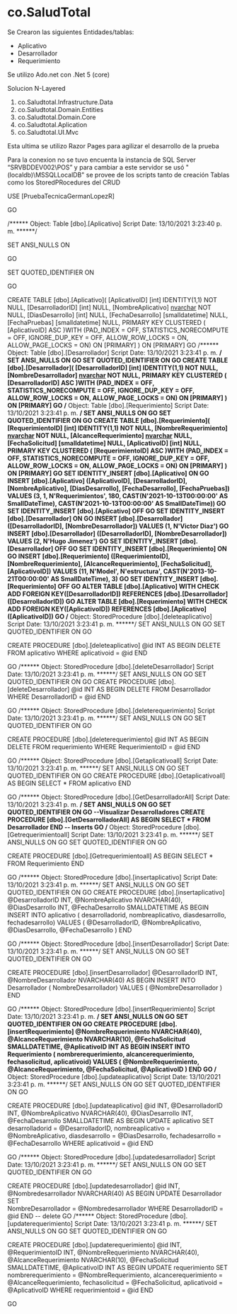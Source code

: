 # co.SaludTotal

Se Crearon las siguientes Entidades/tablas:
- Aplicativo
- Desarrollador
- Requerimiento

Se utilizo Ado.net con .Net 5 (core) 

Solucion N-Layered
1. co.Saludtotal.Infrastructure.Data
2. co.Saludtotal.Domain.Entities
3. co.Saludtotal.Domain.Core
4. co.Saludtotal.Aplication
5. co.Saludtotal.UI.Mvc

Esta ultima se utilizo Razor Pages para agilizar el desarrollo de la prueba


Para la conexion no se tuvo encuenta la instancia de SQL Server “SRVBDDEV002\POS”  y para cambiar a este servidor se usó "(localdb)\\MSSQLLocalDB"
se provee de los scripts tanto de creación Tablas como los StoredPRocedures del CRUD


USE [PruebaTecnicaGermanLopezR]

GO

/****** Object:  Table [dbo].[Aplicativo]    Script Date: 13/10/2021 3:23:40 p. m. ******/

SET ANSI_NULLS ON

GO

SET QUOTED_IDENTIFIER ON

GO

CREATE TABLE [dbo].[Aplicativo](
	[AplicativoID] [int] IDENTITY(1,1) NOT NULL,
	[DesarrolladorID] [int] NULL,
	[NombreAplicativo] [nvarchar](40) NOT NULL,
	[DiasDesarrollo] [int] NULL,
	[FechaDesarrollo] [smalldatetime] NULL,
	[FechaPruebas] [smalldatetime] NULL,
PRIMARY KEY CLUSTERED 
(
	[AplicativoID] ASC
)WITH (PAD_INDEX = OFF, STATISTICS_NORECOMPUTE = OFF, IGNORE_DUP_KEY = OFF, ALLOW_ROW_LOCKS = ON, ALLOW_PAGE_LOCKS = ON) ON [PRIMARY]
) ON [PRIMARY]
GO
/****** Object:  Table [dbo].[Desarrollador]    Script Date: 13/10/2021 3:23:41 p. m. ******/
SET ANSI_NULLS ON
GO
SET QUOTED_IDENTIFIER ON
GO
CREATE TABLE [dbo].[Desarrollador](
	[DesarrolladorID] [int] IDENTITY(1,1) NOT NULL,
	[NombreDesarrollador] [nvarchar](40) NOT NULL,
PRIMARY KEY CLUSTERED 
(
	[DesarrolladorID] ASC
)WITH (PAD_INDEX = OFF, STATISTICS_NORECOMPUTE = OFF, IGNORE_DUP_KEY = OFF, ALLOW_ROW_LOCKS = ON, ALLOW_PAGE_LOCKS = ON) ON [PRIMARY]
) ON [PRIMARY]
GO
/****** Object:  Table [dbo].[Requerimiento]    Script Date: 13/10/2021 3:23:41 p. m. ******/
SET ANSI_NULLS ON
GO
SET QUOTED_IDENTIFIER ON
GO
CREATE TABLE [dbo].[Requerimiento](
	[RequerimientoID] [int] IDENTITY(1,1) NOT NULL,
	[NombreRequerimiento] [nvarchar](40) NOT NULL,
	[AlcanceRequerimiento] [nvarchar](10) NULL,
	[FechaSolicitud] [smalldatetime] NULL,
	[AplicativoID] [int] NULL,
PRIMARY KEY CLUSTERED 
(
	[RequerimientoID] ASC
)WITH (PAD_INDEX = OFF, STATISTICS_NORECOMPUTE = OFF, IGNORE_DUP_KEY = OFF, ALLOW_ROW_LOCKS = ON, ALLOW_PAGE_LOCKS = ON) ON [PRIMARY]
) ON [PRIMARY]
GO
SET IDENTITY_INSERT [dbo].[Aplicativo] ON 
GO
INSERT [dbo].[Aplicativo] ([AplicativoID], [DesarrolladorID], [NombreAplicativo], [DiasDesarrollo], [FechaDesarrollo], [FechaPruebas]) VALUES (3, 1, N'Requerimientos', 180, CAST(N'2021-10-13T00:00:00' AS SmallDateTime), CAST(N'2021-10-13T00:00:00' AS SmallDateTime))
GO
SET IDENTITY_INSERT [dbo].[Aplicativo] OFF
GO
SET IDENTITY_INSERT [dbo].[Desarrollador] ON 
GO
INSERT [dbo].[Desarrollador] ([DesarrolladorID], [NombreDesarrollador]) VALUES (1, N'Victor Diaz')
GO
INSERT [dbo].[Desarrollador] ([DesarrolladorID], [NombreDesarrollador]) VALUES (2, N'Hugo Jimenez')
GO
SET IDENTITY_INSERT [dbo].[Desarrollador] OFF
GO
SET IDENTITY_INSERT [dbo].[Requerimiento] ON 
GO
INSERT [dbo].[Requerimiento] ([RequerimientoID], [NombreRequerimiento], [AlcanceRequerimiento], [FechaSolicitud], [AplicativoID]) VALUES (11, N'Model', N'estructura', CAST(N'2013-10-21T00:00:00' AS SmallDateTime), 3)
GO
SET IDENTITY_INSERT [dbo].[Requerimiento] OFF
GO
ALTER TABLE [dbo].[Aplicativo]  WITH CHECK ADD FOREIGN KEY([DesarrolladorID])
REFERENCES [dbo].[Desarrollador] ([DesarrolladorID])
GO
ALTER TABLE [dbo].[Requerimiento]  WITH CHECK ADD FOREIGN KEY([AplicativoID])
REFERENCES [dbo].[Aplicativo] ([AplicativoID])
GO
/****** Object:  StoredProcedure [dbo].[deleteaplicativo]    Script Date: 13/10/2021 3:23:41 p. m. ******/
SET ANSI_NULLS ON
GO
SET QUOTED_IDENTIFIER ON
GO

CREATE PROCEDURE [dbo].[deleteaplicativo] @id INT
AS
  BEGIN
      DELETE FROM aplicativo
      WHERE  aplicativoid = @id
  END 
  
GO
/****** Object:  StoredProcedure [dbo].[deleteDesarrollador]    Script Date: 13/10/2021 3:23:41 p. m. ******/
SET ANSI_NULLS ON
GO
SET QUOTED_IDENTIFIER ON
GO
  CREATE PROCEDURE [dbo].[deleteDesarrollador] @id INT
AS
  BEGIN
      DELETE FROM Desarrollador
      WHERE  DesarrolladorID = @id
  END

GO
/****** Object:  StoredProcedure [dbo].[deleterequerimiento]    Script Date: 13/10/2021 3:23:41 p. m. ******/
SET ANSI_NULLS ON
GO
SET QUOTED_IDENTIFIER ON
GO

CREATE PROCEDURE [dbo].[deleterequerimiento] @id INT
AS
  BEGIN
      DELETE FROM requerimiento
      WHERE  RequerimientoID = @id
  END

GO
/****** Object:  StoredProcedure [dbo].[Getaplicativoall]    Script Date: 13/10/2021 3:23:41 p. m. ******/
SET ANSI_NULLS ON
GO
SET QUOTED_IDENTIFIER ON
GO
CREATE PROCEDURE [dbo].[Getaplicativoall]
AS
  BEGIN
      SELECT *
      FROM   aplicativo
  END 

GO
/****** Object:  StoredProcedure [dbo].[GetDesarrolladorAll]    Script Date: 13/10/2021 3:23:41 p. m. ******/
SET ANSI_NULLS ON
GO
SET QUOTED_IDENTIFIER ON
GO
  --Visualizar Desarrolladores
CREATE PROCEDURE [dbo].[GetDesarrolladorAll]
AS
  BEGIN
      SELECT *
      FROM   Desarrollador
  END 
  -- Inserts
GO
/****** Object:  StoredProcedure [dbo].[Getrequerimientoall]    Script Date: 13/10/2021 3:23:41 p. m. ******/
SET ANSI_NULLS ON
GO
SET QUOTED_IDENTIFIER ON
GO

CREATE PROCEDURE [dbo].[Getrequerimientoall]
AS
  BEGIN
      SELECT *
      FROM   Requerimiento
  END 

GO
/****** Object:  StoredProcedure [dbo].[insertaplicativo]    Script Date: 13/10/2021 3:23:41 p. m. ******/
SET ANSI_NULLS ON
GO
SET QUOTED_IDENTIFIER ON
GO
 CREATE PROCEDURE [dbo].[insertaplicativo] 
                                      @DesarrolladorID  INT,
                                      @NombreAplicativo NVARCHAR(40),
                                      @DiasDesarrollo   INT,
                                      @FechaDesarrollo  SMALLDATETIME
AS
  BEGIN
      INSERT INTO aplicativo
                  (
                   desarrolladorid,
                   nombreaplicativo,
                   diasdesarrollo,
                   fechadesarrollo)
      VALUES      ( 
                    @DesarrolladorID,
                    @NombreAplicativo,
                    @DiasDesarrollo,
                    @FechaDesarrollo )
  END 

GO
/****** Object:  StoredProcedure [dbo].[insertDesarrollador]    Script Date: 13/10/2021 3:23:41 p. m. ******/
SET ANSI_NULLS ON
GO
SET QUOTED_IDENTIFIER ON
GO

CREATE PROCEDURE [dbo].[insertDesarrollador] @DesarrolladorID      INT,
                                         @NombreDesarrollador  NVARCHAR(40)
AS
  BEGIN
      INSERT INTO Desarrollador
                  (
                   NombreDesarrollador)
      VALUES      ( @NombreDesarrollador )
  END


GO
/****** Object:  StoredProcedure [dbo].[insertRequerimiento]    Script Date: 13/10/2021 3:23:41 p. m. ******/
SET ANSI_NULLS ON
GO
SET QUOTED_IDENTIFIER ON
GO
CREATE PROCEDURE [dbo].[insertRequerimiento] 
                                        @NombreRequerimiento  NVARCHAR(40),
                                        @AlcanceRequerimiento NVARCHAR(10),
                                        @FechaSolicitud       SMALLDATETIME,
                                        @AplicativoID         INT
AS
  BEGIN
      INSERT INTO Requerimiento
                  (
                   nombrerequerimiento,
                   alcancerequerimiento,
                   fechasolicitud,
                   aplicativoid)
      VALUES      ( 
                    @NombreRequerimiento,
                    @AlcanceRequerimiento,
                    @FechaSolicitud,
                    @AplicativoID )
  END 
GO
/****** Object:  StoredProcedure [dbo].[updateaplicativo]    Script Date: 13/10/2021 3:23:41 p. m. ******/
SET ANSI_NULLS ON
GO
SET QUOTED_IDENTIFIER ON
GO

CREATE PROCEDURE [dbo].[updateaplicativo] @id               INT,
                                      @DesarrolladorID  INT,
                                      @NombreAplicativo NVARCHAR(40),
                                      @DiasDesarrollo   INT,
                                      @FechaDesarrollo  SMALLDATETIME
AS
  BEGIN
      UPDATE aplicativo
      SET    
             desarrolladorid = @DesarrolladorID,
             nombreaplicativo = @NombreAplicativo,
             diasdesarrollo = @DiasDesarrollo,
             fechadesarrollo = @FechaDesarrollo
      WHERE  aplicativoid = @id
  END 

GO
/****** Object:  StoredProcedure [dbo].[updatedesarrollador]    Script Date: 13/10/2021 3:23:41 p. m. ******/
SET ANSI_NULLS ON
GO
SET QUOTED_IDENTIFIER ON
GO

CREATE PROCEDURE [dbo].[updatedesarrollador] @id INT,
           @Nombredesarrollador NVARCHAR(40)
AS
  BEGIN
      UPDATE Desarrollador
      SET    
             NombreDesarrollador = @Nombredesarrollador
      WHERE  DesarrolladorID  = @id
  END 
  -- delete 
GO
/****** Object:  StoredProcedure [dbo].[updaterequerimiento]    Script Date: 13/10/2021 3:23:41 p. m. ******/
SET ANSI_NULLS ON
GO
SET QUOTED_IDENTIFIER ON
GO

CREATE PROCEDURE [dbo].[updaterequerimiento] @id                   INT,
                                         @RequerimientoID      INT,
                                         @NombreRequerimiento  NVARCHAR(40),
                                         @AlcanceRequerimiento NVARCHAR(10),
                                         @FechaSolicitud       SMALLDATETIME,
                                         @AplicativoID         INT
AS
  BEGIN
      UPDATE requerimiento
      SET   
             nombrerequerimiento = @NombreRequerimiento,
             alcancerequerimiento = @AlcanceRequerimiento,
             fechasolicitud = @FechaSolicitud,
             aplicativoid = @AplicativoID
      WHERE  requerimientoid = @id
  END

GO
